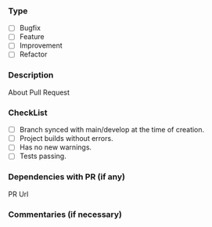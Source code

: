 ### Type
* [ ] Bugfix
* [ ] Feature
* [ ] Improvement
* [ ] Refactor
### Description
About Pull Request

### CheckList

* [ ] Branch synced with main/develop at the time of creation.
* [ ] Project builds without errors.
* [ ] Has no new warnings.
* [ ] Tests passing.
### Dependencies with PR (if any)
PR Url

### Commentaries (if necessary)